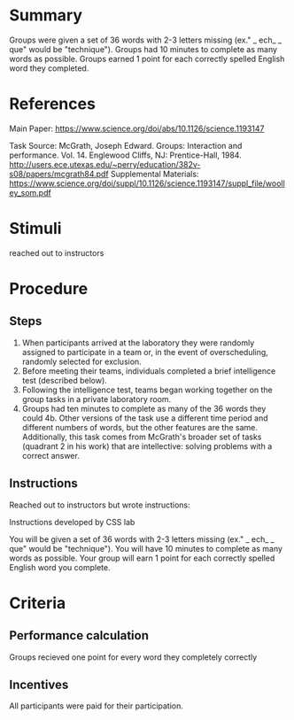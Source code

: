 # Summary
Groups were given a set of 36 words with 2-3 letters missing (ex." _ ech_ _ que" would be "technique"). Groups had 10 minutes to complete as many words as possible. Groups earned 1 point for each correctly spelled English word they completed. 


# References 
Main Paper: https://www.science.org/doi/abs/10.1126/science.1193147

Task Source: McGrath, Joseph Edward. Groups: Interaction and performance. Vol. 14. Englewood Cliffs, NJ: Prentice-Hall, 1984. http://users.ece.utexas.edu/~perry/education/382v-s08/papers/mcgrath84.pdf
Supplemental Materials: https://www.science.org/doi/suppl/10.1126/science.1193147/suppl_file/woolley_som.pdf

# Stimuli
reached out to instructors 


# Procedure
## Steps
1. When participants arrived at the laboratory they were randomly assigned to participate in a team or, in the event of overscheduling, randomly selected for exclusion. 
2. Before meeting their teams, individuals completed a brief intelligence test (described below). 
3. Following the intelligence test, teams began working together on the group tasks in a private laboratory room.
4. Groups had ten minutes to complete as many of the 36 words they could 
4b. Other versions of the task use a different time period and different numbers of words, but the other features are the same. Additionally, this task comes from McGrath's broader set of tasks (quadrant 2 in his work) that are intellective: solving problems with a correct answer.

## Instructions
Reached out to instructors but wrote instructions: 

Instructions developed by CSS lab 

You will be given a set of 36 words with 2-3 letters missing (ex." _ ech_ _ que" would be "technique"). You will have 10 minutes to complete as many
words as possible.  Your group will earn 1 point for each correctly spelled English word you complete. 


# Criteria
## Performance calculation
Groups recieved one point for every word they completely correctly  

## Incentives
All participants were paid for their participation.
